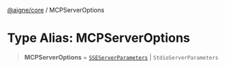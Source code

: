 [@aigne/core](../wiki/Home) / MCPServerOptions

# Type Alias: MCPServerOptions

> **MCPServerOptions** = [`SSEServerParameters`](../wiki/TypeAlias.SSEServerParameters) \| `StdioServerParameters`
